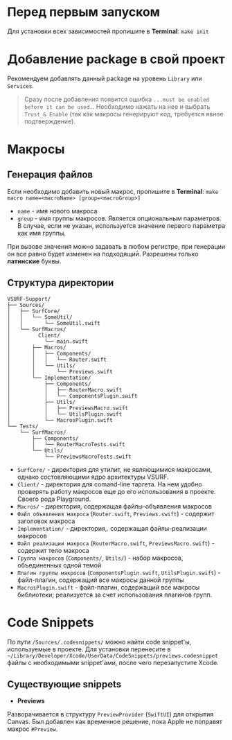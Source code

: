 # Перед первым запуском
Для установки всех зависимостей пропишите в **Terminal**: `make init`
# Добавление package в свой проект
Рекомендуем добавлять данный package на уровень `Library` или `Services`.
> Сразу после добавления появится ошибка `...must be enabled before it can be used.`. Необходимо нажать на нее и выбрать `Trust & Enable` (так как макросы генерируют код, требуется явное подтверждение).
# Макросы
## Генерация файлов
Если необходимо добавить новый макрос, пропишите в **Terminal**: 
`make macro name=<macroName> [group=<macroGroup>]`
- `name` - имя нового макроса
- `group` - имя группы макросов. Является опциональным параметров. В случае, если не указан, используется значение первого параметра как имя группы.

При вызове значения можно задавать в любом регистре, при генерации он все равно будет изменен на подходящий.
Разрешены только **латинские** буквы.
## Структура директории
```plaintext
VSURF-Support/
├── Sources/
│   ├── SurfCore/
│   │   └── SomeUtil/
│   │       └── SomeUtil.swift
│   └── SurfMacros/
│         Client/
│           └── main.swift
│       ├── Macros/
│       │   ├── Components/
│       │   │   └── Router.swift
│       │   └── Utils/
│       │       └── Previews.swift
│       └── Implementation/
│           ├── Components/
│           │   ├── RouterMacro.swift
│           │   └── ComponentsPlugin.swift
│           ├── Utils/
│           │   ├── PreviewsMacro.swift
│           │   └── UtilsPlugin.swift
│           └── MacrosPlugin.swift
└── Tests/
    └── SurfMacros/
        ├── Components/
        │   └── RouterMacroTests.swift
        └── Utils/
            └── PreviewsMacroTests.swift
```
- `SurfCore/` - директория для утилит, не являющимися макросами, однако состовляющими ядро архитектуры VSURF.
- `Client/` - директория для comand-line таргета. На нем удобно проверять работу макросов еще до его использования в проекте. Своего рода Playground.
- `Macros/` - директория, содержащая файлы-объявления макросов
- `Файл объявления макроса` (`Router.swift`, `Previews.swift`) - содержит заголовок макроса
- `Implementation/` - директория,. содержащая файлы-реализации макросов
- `Файл реализации макроса` (`RouterMacro.swift`, `PreviewsMacro.swift`) - содержит тело макроса
- `Группа макросов` (`Components/`, `Utils/`) - набор макросов, объединенных одной темой
- `Плагин группы макросов` (`ComponentsPlugin.swift`, `UtilsPlugin.swift`) - файл-плагин, содержащий все макросы данной группы
- `MacrosPlugin.swift` - файл-плагин, содержащий все макросы библиотеки; реализуется за счет использования плагинов групп.

# Code Snippets
По пути `/Sources/.codesnippets/` можно найти code snippet'ы, используемые в проекте. Для установки перенесите в `~/Library/Developer/Xcode/UserData/CodeSnippets/previews.codesnippet` файлы с необходимыми snippet'ами, после чего перезапустите Xcode.
## Существующие snippets
- **Previews**

Разворачивается в структуру `PreviewProvider` (`SwiftUI`) для открытия Canvas. Был добавлен как временное решение, пока Apple не поправят макрос `#Preview`.  
